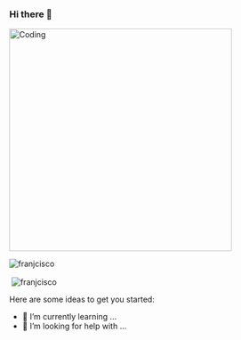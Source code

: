 ### Hi there 👋

<img align= "center" alt="Coding" width="400" src="https://cdn.dribbble.com/users/1292677/screenshots/6139167/avento.gif">

<p align="left"> <img src="https://komarev.com/ghpvc/?username=franjcisco&label=Profile%20views&color=0e75b6&style=flat" alt="franjcisco" /> </p>

<p>&nbsp;<img align="center" src="https://github-readme-stats.vercel.app/api?username=franjcisco&show_icons=true&locale=en" alt="franjcisco" /></p>








Here are some ideas to get you started:

- 🌱 I’m currently learning ...
- 🤔 I’m looking for help with ...


